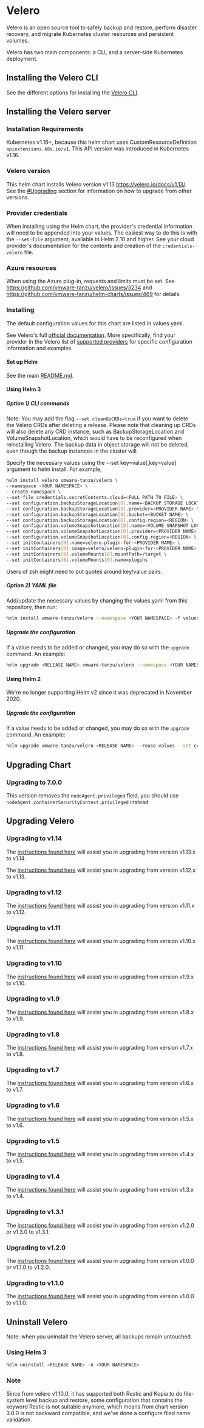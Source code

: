 # Velero

Velero is an open source tool to safely backup and restore, perform disaster recovery, and migrate Kubernetes cluster resources and persistent volumes.

Velero has two main components: a CLI, and a server-side Kubernetes deployment.

## Installing the Velero CLI

See the different options for installing the [Velero CLI](https://velero.io/docs/v1.13/basic-install/#install-the-cli).

## Installing the Velero server

### Installation Requirements

Kubernetes v1.16+, because this helm chart uses CustomResourceDefinition `apiextensions.k8s.io/v1`. This API version was introduced in Kubernetes v1.16.

### Velero version

This helm chart installs Velero version v1.13 https://velero.io/docs/v1.13/. See the [#Upgrading](#upgrading) section for information on how to upgrade from other versions.

### Provider credentials

When installing using the Helm chart, the provider's credential information will need to be appended into your values. The easiest way to do this is with the `--set-file` argument, available in Helm 2.10 and higher. See your cloud provider's documentation for the contents and creation of the `credentials-velero` file.

### Azure resources

When using the Azure plug-in, requests and limits must be set. See https://github.com/vmware-tanzu/velero/issues/3234 and https://github.com/vmware-tanzu/helm-charts/issues/469 for details.

### Installing

The default configuration values for this chart are listed in values.yaml.

See Velero's full [official documentation](https://velero.io/docs/v1.13/basic-install/). More specifically, find your provider in the Velero list of [supported providers](https://velero.io/docs/v1.13/supported-providers/) for specific configuration information and examples.

#### Set up Helm

See the main [README.md](https://github.com/vmware-tanzu/helm-charts#kubernetes-helm-charts-for-vmware-tanzu).

#### Using Helm 3

##### Option 1) CLI commands

Note: You may add the flag `--set cleanUpCRDs=true` if you want to delete the Velero CRDs after deleting a release.
Please note that cleaning up CRDs will also delete any CRD instance, such as BackupStorageLocation and VolumeSnapshotLocation, which would have to be reconfigured when reinstalling Velero. The backup data in object storage will not be deleted, even though the backup instances in the cluster will.

Specify the necessary values using the --set key=value[,key=value] argument to helm install. For example,

```bash
helm install velero vmware-tanzu/velero \
--namespace <YOUR NAMESPACE> \
--create-namespace \
--set-file credentials.secretContents.cloud=<FULL PATH TO FILE> \
--set configuration.backupStorageLocation[0].name=<BACKUP STORAGE LOCATION NAME> \
--set configuration.backupStorageLocation[0].provider=<PROVIDER NAME> \
--set configuration.backupStorageLocation[0].bucket=<BUCKET NAME> \
--set configuration.backupStorageLocation[0].config.region=<REGION> \
--set configuration.volumeSnapshotLocation[0].name=<VOLUME SNAPSHOT LOCATION NAME> \
--set configuration.volumeSnapshotLocation[0].provider=<PROVIDER NAME> \
--set configuration.volumeSnapshotLocation[0].config.region=<REGION> \
--set initContainers[0].name=velero-plugin-for-<PROVIDER NAME> \
--set initContainers[0].image=velero/velero-plugin-for-<PROVIDER NAME>:<PROVIDER PLUGIN TAG> \
--set initContainers[0].volumeMounts[0].mountPath=/target \
--set initContainers[0].volumeMounts[0].name=plugins
```

Users of zsh might need to put quotes around key/value pairs.

##### Option 2) YAML file

Add/update the necessary values by changing the values.yaml from this repository, then run:

```bash
helm install vmware-tanzu/velero --namespace <YOUR NAMESPACE> -f values.yaml --generate-name
```
##### Upgrade the configuration

If a value needs to be added or changed, you may do so with the `upgrade` command. An example:

```bash
helm upgrade <RELEASE NAME> vmware-tanzu/velero --namespace <YOUR NAMESPACE> --reuse-values --set configuration.backupStorageLocation[0].provider=<NEW PROVIDER>
```

#### Using Helm 2

We're no longer supporting Helm v2 since it was deprecated in November 2020.

##### Upgrade the configuration

If a value needs to be added or changed, you may do so with the `upgrade` command. An example:

```bash
helm upgrade vmware-tanzu/velero <RELEASE NAME> --reuse-values --set configuration.backupStorageLocation[0].provider=<NEW PROVIDER>
```
## Upgrading Chart

### Upgrading to 7.0.0

This version removes the `nodeAgent.privileged` field, you should use `nodeAgent.containerSecurityContext.privileged` instead

## Upgrading Velero

### Upgrading to v1.14

The [instructions found here](https://velero.io/docs/v1.14/upgrade-to-1.14/) will assist you in upgrading from version v1.13.x to v1.14.

The [instructions found here](https://velero.io/docs/v1.13/upgrade-to-1.13/) will assist you in upgrading from version v1.12.x to v1.13.

### Upgrading to v1.12

The [instructions found here](https://velero.io/docs/v1.12/upgrade-to-1.12/) will assist you in upgrading from version v1.11.x to v1.12.

### Upgrading to v1.11

The [instructions found here](https://velero.io/docs/v1.11/upgrade-to-1.11/) will assist you in upgrading from version v1.10.x to v1.11.

### Upgrading to v1.10

The [instructions found here](https://velero.io/docs/v1.10/upgrade-to-1.10/) will assist you in upgrading from version v1.9.x to v1.10.

### Upgrading to v1.9

The [instructions found here](https://velero.io/docs/v1.9/upgrade-to-1.9/) will assist you in upgrading from version v1.8.x to v1.9.

### Upgrading to v1.8

The [instructions found here](https://velero.io/docs/v1.8/upgrade-to-1.8/) will assist you in upgrading from version v1.7.x to v1.8.

### Upgrading to v1.7

The [instructions found here](https://velero.io/docs/v1.7/upgrade-to-1.7/) will assist you in upgrading from version v1.6.x to v1.7.

### Upgrading to v1.6

The [instructions found here](https://velero.io/docs/v1.6/upgrade-to-1.6/) will assist you in upgrading from version v1.5.x to v1.6.

### Upgrading to v1.5

The [instructions found here](https://velero.io/docs/v1.5/upgrade-to-1.5/) will assist you in upgrading from version v1.4.x to v1.5.

### Upgrading to v1.4

The [instructions found here](https://velero.io/docs/v1.4/upgrade-to-1.4/) will assist you in upgrading from version v1.3.x to v1.4.

### Upgrading to v1.3.1

The [instructions found here](https://velero.io/docs/v1.3.1/upgrade-to-1.3/) will assist you in upgrading from version v1.2.0 or v1.3.0 to v1.3.1.

### Upgrading to v1.2.0

The [instructions found here](https://velero.io/docs/v1.2.0/upgrade-to-1.2/) will assist you in upgrading from version v1.0.0 or v1.1.0 to v1.2.0.

### Upgrading to v1.1.0

The [instructions found here](https://velero.io/docs/v1.1.0/upgrade-to-1.1/) will assist you in upgrading from version v1.0.0 to v1.1.0.

## Uninstall Velero

Note: when you uninstall the Velero server, all backups remain untouched.

### Using Helm 3

```bash
helm uninstall <RELEASE NAME> -n <YOUR NAMESPACE>
```
### Note
Since from velero v1.10.0, it has supported both Restic and Kopia to do file-system level backup and restore, some configuration that contains the keyword Restic is not suitable anymore, which means from chart version 3.0.0 is not backward compatible, and we've done a configure filed name validation.
